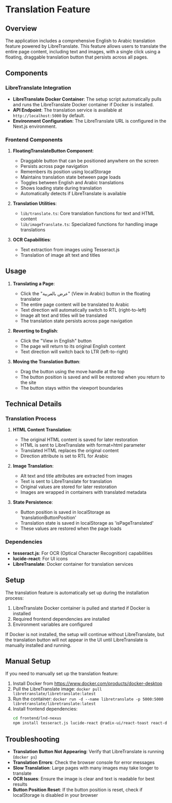 # Translation Feature

## Overview

The application includes a comprehensive English to Arabic translation feature powered by LibreTranslate. This feature allows users to translate the entire page content, including text and images, with a single click using a floating, draggable translation button that persists across all pages.

## Components

### LibreTranslate Integration

- **LibreTranslate Docker Container**: The setup script automatically pulls and runs the LibreTranslate Docker container if Docker is installed.
- **API Endpoint**: The translation service is available at `http://localhost:5000` by default.
- **Environment Configuration**: The LibreTranslate URL is configured in the Next.js environment.

### Frontend Components

1. **FloatingTranslateButton Component**: 
   - Draggable button that can be positioned anywhere on the screen
   - Persists across page navigation
   - Remembers its position using localStorage
   - Maintains translation state between page loads
   - Toggles between English and Arabic translations
   - Shows loading state during translation
   - Automatically detects if LibreTranslate is available

2. **Translation Utilities**:
   - `lib/translate.ts`: Core translation functions for text and HTML content
   - `lib/imageTranslate.ts`: Specialized functions for handling image translations

3. **OCR Capabilities**:
   - Text extraction from images using Tesseract.js
   - Translation of image alt text and titles

## Usage

1. **Translating a Page**:
   - Click the "عرض بالعربية" (View in Arabic) button in the floating translator
   - The entire page content will be translated to Arabic
   - Text direction will automatically switch to RTL (right-to-left)
   - Image alt text and titles will be translated
   - The translation state persists across page navigation

2. **Reverting to English**:
   - Click the "View in English" button
   - The page will return to its original English content
   - Text direction will switch back to LTR (left-to-right)

3. **Moving the Translation Button**:
   - Drag the button using the move handle at the top
   - The button position is saved and will be restored when you return to the site
   - The button stays within the viewport boundaries

## Technical Details

### Translation Process

1. **HTML Content Translation**:
   - The original HTML content is saved for later restoration
   - HTML is sent to LibreTranslate with format=html parameter
   - Translated HTML replaces the original content
   - Direction attribute is set to RTL for Arabic

2. **Image Translation**:
   - Alt text and title attributes are extracted from images
   - Text is sent to LibreTranslate for translation
   - Original values are stored for later restoration
   - Images are wrapped in containers with translated metadata

3. **State Persistence**:
   - Button position is saved in localStorage as 'translationButtonPosition'
   - Translation state is saved in localStorage as 'isPageTranslated'
   - These values are restored when the page loads

### Dependencies

- **tesseract.js**: For OCR (Optical Character Recognition) capabilities
- **lucide-react**: For UI icons
- **LibreTranslate**: Docker container for translation services

## Setup

The translation feature is automatically set up during the installation process:

1. LibreTranslate Docker container is pulled and started if Docker is installed
2. Required frontend dependencies are installed
3. Environment variables are configured

If Docker is not installed, the setup will continue without LibreTranslate, but the translation button will not appear in the UI until LibreTranslate is manually installed and running.

## Manual Setup

If you need to manually set up the translation feature:

1. Install Docker from https://www.docker.com/products/docker-desktop
2. Pull the LibreTranslate image: `docker pull libretranslate/libretranslate:latest`
3. Run the container: `docker run -d --name libretranslate -p 5000:5000 libretranslate/libretranslate:latest`
4. Install frontend dependencies: 
   ```bash
   cd frontend/lnd-nexus
   npm install tesseract.js lucide-react @radix-ui/react-toast react-draggable
   ```

## Troubleshooting

- **Translation Button Not Appearing**: Verify that LibreTranslate is running (`docker ps`)
- **Translation Errors**: Check the browser console for error messages
- **Slow Translation**: Large pages with many images may take longer to translate
- **OCR Issues**: Ensure the image is clear and text is readable for best results
- **Button Position Reset**: If the button position is reset, check if localStorage is disabled in your browser 